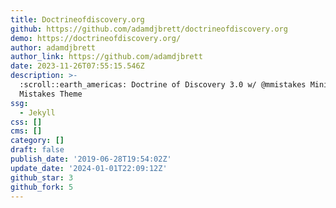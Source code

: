 ```yaml
---
title: Doctrineofdiscovery.org
github: https://github.com/adamdjbrett/doctrineofdiscovery.org
demo: https://doctrineofdiscovery.org/
author: adamdjbrett
author_link: https://github.com/adamdjbrett
date: 2023-11-26T07:55:15.546Z
description: >-
  :scroll::earth_americas: Doctrine of Discovery 3.0 w/ @mmistakes Minimal
  Mistakes Theme
ssg:
  - Jekyll
css: []
cms: []
category: []
draft: false
publish_date: '2019-06-28T19:54:02Z'
update_date: '2024-01-01T22:09:12Z'
github_star: 3
github_fork: 5
---
```

